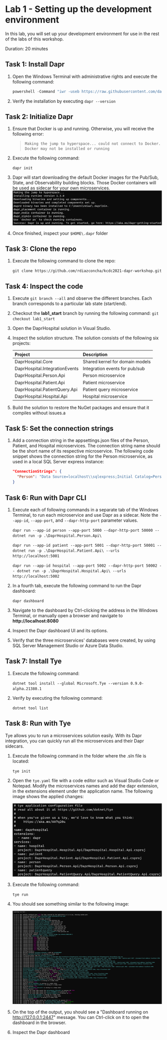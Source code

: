 # Lab 1 - Setting up the development environment

In this lab, you will set up your development environment for use in the rest of the labs of this workshop.
 
Duration: 20 minutes

## Task 1: Install Dapr
1. Open the Windows Terminal with administrative rights and execute the following command:

    ```powershell
    powershell -Command "iwr -useb https://raw.githubusercontent.com/dapr/cli/master/install/install.p7s1 | iex"
    ```

2. Verify the installation by executing `dapr --version`

## Task 2: Initialize Dapr
1. Ensure that Docker is up and running.  Otherwise, you will receive the following error:

    >     Making the jump to hyperspace... could not connect to Docker. Docker may not be installed or running

2. Execute the following command:

    `dapr init`
    
3. Dapr will start downloading the default Docker images for the Pub/Sub, State, and Observability building blocks.  Those Docker containers will be used as sidecar for your own microservices.
![](images/daprinit.PNG)

4. Once finished, inspect your `$HOME\.dapr` folder

## Task 3: Clone the repo
1. Execute the following command to clone the repo:

    `git clone https://github.com/rdiazconcha/kcdc2021-dapr-workshop.git`

## Task 4: Inspect the code
1. Execute `git branch --all` and observe the different branches.  Each branch corresponds to a particular lab state (start/end).

2. Checkout the **lab1_start** branch by running the following command:
`git checkout lab1_start`

3. Open the DaprHospital solution in Visual Studio.

4. Inspect the solution structure.  The solution consists of the following six projects:

    | Project           | Description                     |
    |-------------------|---------------------------------|
    | DaprHospital.Core | Shared kernel for domain models |
    | DaprHospital.IntegrationEvents | Integration events for pub/sub |
    | DaprHospital.Person.Api | Person microservice |
    | DaprHospital.Patient.Api | Patient microservice |
    | DaprHospital.PatientQuery.Api | Patient query microservice |
    | DaprHospital.Hospital.Api | Hospital microservice |

5. Build the solution to restore the NuGet packages and ensure that it compiles without issues.a

## Task 5: Set the connection strings
1. Add a connection string in the appsettings.json files of the Person, Patient, and Hospital microservices.  The connection string name should be the short name of its respective microservice.  The following code snippet shows the connection string for the Person microservice, as used in a local SQL Server express instance:

    ```json
    "ConnectionStrings": {
      "Person": "Data Source=localhost\\sqlexpress;Initial Catalog=Person;Integrated Security=true;"
    }
    ```

## Task 6: Run with Dapr CLI
1. Execute each of following commands in a separate tab of the Windows Terminal, to run each microservice and use Dapr as a sidecar.  Note the `--app-id`, `--app-port`, and `--dapr-http-port` parameter values.

    `dapr run --app-id person --app-port 5000 --dapr-http-port 50000 -- dotnet run -p .\DaprHospital.Person.Api\`
    
    `dapr run --app-id patient --app-port 5001 --dapr-http-port 50001 -- dotnet run -p .\DaprHospital.Patient.Api\ --urls http://localhost:5001`
    
    `dapr run --app-id hospital --app-port 5002 --dapr-http-port 50002 -- dotnet run -p .\DaprHospital.Hospital.Api\ --urls http://localhost:5002`
    
2. In a fourth tab, execute the following command to run the Dapr dashboard:

    `dapr dashboard`
    
3. Navigate to the dashboard by Ctrl-clicking the address in the Windows Terminal, or manually open a browser and navigate to **http://localhost:8080**

4. Inspect the Dapr dashboard UI and its options.

5. Verify that the three microservices' databases were created, by using SQL Server Management Studio or Azure Data Studio.

## Task 7: Install Tye
1. Execute the following command:

    `dotnet tool install --global Microsoft.Tye --version 0.9.0-alpha.21380.1`
    
2. Verify by executing the following command:

    `dotnet tool list`

## Task 8: Run with Tye
Tye allows you to run a microservices solution easily.  With its Dapr integration, you can quickly run all the microservices and their Dapr sidecars.

1. Execute the following command in the folder where the .sln file is located:

    `tye init`

2. Open the `tye.yaml` file with a code editor such as Visual Studio Code or Notepad.  Modify the microservices names and add the dapr extension, in the extensions element under the application name.  The following image shows the applied changes:

    ![](images/tyeyaml.PNG)

3. Execute the following command:

    `tye run`
4. You should see something similar to the following image:

    ![](images/tyerun.PNG)
    
5. On the top of the output, you should see a "Dashboard running on http://127.0.0.1:2447" message.  You can Ctrl-click on it to open the dashboard in the browser.

6. Inspect the Dapr dashboard
